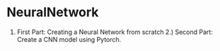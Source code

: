 # NeuralNetwork
1) First Part: Creating a Neural Network from scratch  2.) Second Part: Create a CNN model using Pytorch.
